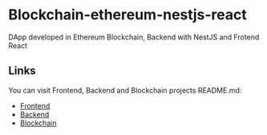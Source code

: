 # Blockchain-ethereum-nestjs-react

DApp developed in Ethereum Blockchain, Backend with NestJS and Frotend React

## Links

You can visit Frontend, Backend and Blockchain projects README.md:

- [Frontend](https://github.com/victorgraciaweb/lockchain-ethereum-nestjs-react/blob/main/backend/README.md)
- [Backend](https://github.com/victorgraciaweb/lockchain-ethereum-nestjs-react/blob/main/backend/README.md)
- [Blockchain](https://github.com/victorgraciaweb/lockchain-ethereum-nestjs-react/blob/main/blockchain/README.md)